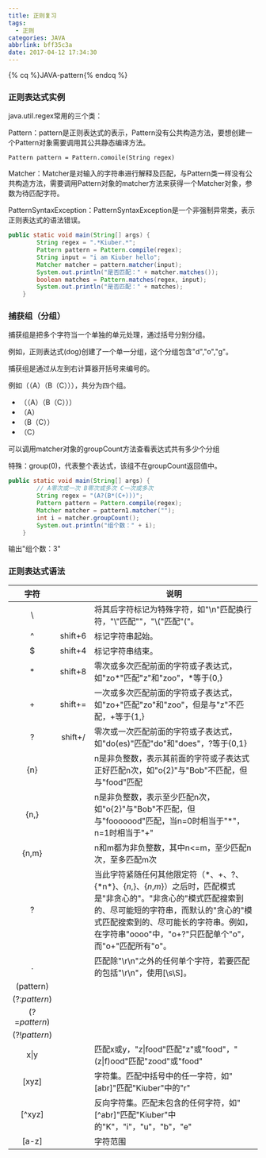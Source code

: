 ```yaml
---
title: 正则复习
tags:
  - 正则
categories: JAVA
abbrlink: bff35c3a
date: 2017-04-12 17:34:30
---
```


{% cq %}JAVA-pattern{% endcq %}

<!-- more -->

### 正则表达式实例

java.util.regex常用的三个类：

Pattern：pattern是正则表达式的表示，Pattern没有公共构造方法，要想创建一个Pattern对象需要调用其公共静态编译方法。

`Pattern pattern = Pattern.comoile(String regex)`

Matcher：Matcher是对输入的字符串进行解释及匹配，与Pattern类一样没有公共构造方法，需要调用Pattern对象的matcher方法来获得一个Matcher对象，参数为待匹配字符。

PatternSyntaxException：PatternSyntaxException是一个非强制异常类，表示正则表达式的语法错误。

```java
public static void main(String[] args) {
        String regex = ".*Kiuber.*";
        Pattern pattern = Pattern.compile(regex);
        String input = "i am Kiuber hello";
        Matcher matcher = pattern.matcher(input);
        System.out.println("是否匹配：" + matcher.matches());
        boolean matches = Pattern.matches(regex, input);
        System.out.println("是否匹配：" + matches);
    }
```



### 捕获组（分组）

捕获组是把多个字符当一个单独的单元处理，通过括号分别分组。

例如，正则表达式(dog)创建了一个单一分组，这个分组包含"d","o","g"。

捕获组是通过从左到右计算器开括号来编号的。

例如（（A）（B（C））），共分为四个组。

* （（A）（B（C）））
* （A）
* （B（C））
* （C）

可以调用matcher对象的groupCount方法查看表达式共有多少个分组

特殊：group(0)，代表整个表达式，该组不在groupCount返回值中。

```java
public static void main(String[] args) {
  		// A零次或一次 B零次或多次 C一次或多次
        String regex = "(A?(B*(C+)))";
        Pattern pattern = Pattern.compile(regex);
        Matcher matcher = pattern1.matcher("");
        int i = matcher.groupCount();
        System.out.println("组个数：" + i);
    }
```

输出"组个数：3"



### 正则表达式语法

|      字符       |         | 说明                                       |
| :-----------: | :-----: | ---------------------------------------- |
|       \       |         | 将其后字符标记为特殊字符，如"\n"匹配换行符，"\\\"匹配"\"，"\\("匹配"("。 |
|       ^       | shift+6 | 标记字符串起始。                                 |
|       $       | shift+4 | 标记字符串结束。                                 |
|       *       | shift+8 | 零次或多次匹配前面的字符或子表达式，如"zo*"匹配"z"和"zoo"，\*等于{0,} |
|       +       | shift+= | 一次或多次匹配前面的字符或子表达式，如"zo+"匹配"zo"和"zoo"，但是与"z"不匹配，+等于{1,} |
|       ?       | shift+/ | 零次或一次匹配前面的字符或子表达式，如"do(es)"匹配"do"和"does"，?等于{0,1} |
|      {n}      |         | n是非负整数，表示其前面的字符或子表达式正好匹配n次，如"o{2}"与"Bob"不匹配，但与"food"匹配 |
|     {n,}      |         | n是非负整数，表示至少匹配n次，如"o{2}"与"Bob"不匹配，但与"fooooood"匹配，当n=0时相当于"*"，n=1时相当于"+" |
|     {n,m}     |         | n和m都为非负整数，其中n<=m，至少匹配n次，至多匹配m次           |
|       ?       |         | 当此字符紧随任何其他限定符（\*、+、?、{\*n\*}、{*n*,}、{*n*,*m*}）之后时，匹配模式是"非贪心的"。"非贪心的"模式匹配搜索到的、尽可能短的字符串，而默认的"贪心的"模式匹配搜索到的、尽可能长的字符串。例如，在字符串"oooo"中，"o+?"只匹配单个"o"，而"o+"匹配所有"o"。 |
|       .       |         | 匹配除"\r\n"之外的任何单个字符，若要匹配的包括"\r\n"，使用[\s\S]。 |
|   (pattern)   |         |                                          |
| (?:*pattern*) |         |                                          |
| (?=*pattern*) |         |                                          |
| (?!*pattern*) |         |                                          |
|     x\|y      |         | 匹配x或y，"z\|food"匹配"z"或"food"，"(z\|f)ood"匹配"zood"或"food" |
|     [xyz]     |         | 字符集。匹配中括号中的任一字符，如"[abr]"匹配"Kiuber"中的"r"  |
|    [^xyz]     |         | 反向字符集。匹配未包含的任何字符，如"\[^abr\]"匹配"Kiuber"中的"K"，"i"，"u"，"b"，"e" |
|     [a-z]     |         | 字符范围                                     |
